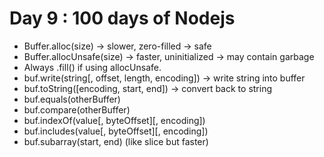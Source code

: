 # Day 9 : 100 days of Nodejs

* Buffer.alloc(size) → slower, zero-filled → safe
* Buffer.allocUnsafe(size) → faster, uninitialized → may contain garbage
* Always .fill() if using allocUnsafe.
* buf.write(string[, offset, length, encoding]) → write string into buffer
* buf.toString([encoding, start, end]) → convert back to string
* buf.equals(otherBuffer)
* buf.compare(otherBuffer)
* buf.indexOf(value[, byteOffset][, encoding])
* buf.includes(value[, byteOffset][, encoding])
* buf.subarray(start, end) (like slice but faster)